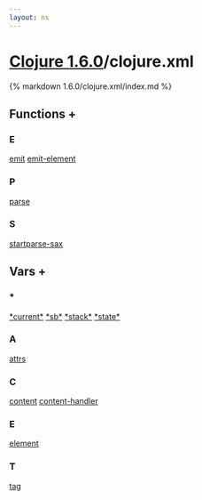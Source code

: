 ```yaml
---
layout: ns
---
```

# [Clojure 1.6.0](../)/clojure.xml

{% markdown 1.6.0/clojure.xml/index.md %}





## Functions <a id="ff">+</a>

<div id="fns" markdown="1">

### E
[emit](./emit/)
[emit-element](./emit_DASH_element/)

### P
[parse](./parse/)

### S
[startparse-sax](./startparse_DASH_sax/)

</div>


## Vars <a id="vf">+</a>

<div id="vars" markdown="1">

### *
[\*current\*](./STAR_current_STAR/)
[\*sb\*](./STAR_sb_STAR/)
[\*stack\*](./STAR_stack_STAR/)
[\*state\*](./STAR_state_STAR/)

### A
[attrs](./attrs/)

### C
[content](./content/)
[content-handler](./content_DASH_handler/)

### E
[element](./element/)

### T
[tag](./tag/)

</div>

